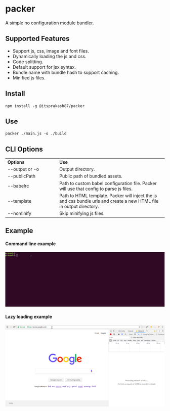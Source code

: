 # packer
A simple no configuration module bundler. 

## Supported Features

- Support js, css, image and font files.
- Dynamically loading the js and css.
- Code splitting.
- Default support for jsx syntax.
- Bundle name with bundle hash to support caching.
- Minified js files.

## Install

```
npm install -g @itsprakash87/packer
```

## Use

```
packer ./main.js -o ./build
```

## CLI Options
<table>
  <tr><td width="150"><b>Options</b></td><td><b>Use</b></td></tr>
  <tr><td>--output or -o</td><td>Output directory.</td></tr>
  <tr><td>--publicPath</td><td>Public path of bundled assets.</td></tr>
  <tr><td>--babelrc</td><td>Path to custom babel configuration file. Packer will use that config to parse js files.</td></tr>
  <tr><td>--template</td><td>Path to HTML template. Packer will inject the js and css bundle urls and create a new HTML file in output directory.</td></tr>
  <tr><td>--nominify</td><td>Skip minifying js files.</td></tr>
</table>

## Example

#### Command line example
![Command line](./examples/gifs/cli.gif)

#### Lazy loading example
![Lazy loading](./examples/gifs/lazy_loading.gif)
